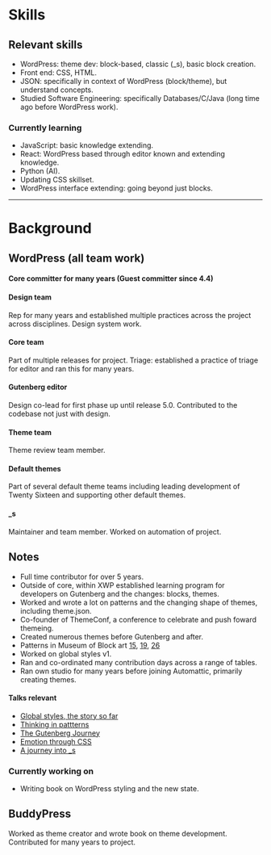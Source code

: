 # Skills

## Relevant skills
* WordPress: theme dev: block-based, classic (_s), basic block creation.
* Front end: CSS, HTML.
* JSON: specifically in context of WordPress (block/theme), but understand concepts.
* Studied Software Engineering: specifically Databases/C/Java (long time ago before WordPress work).

### Currently learning
* JavaScript: basic knowledge extending.
* React: WordPress based through editor known and extending knowledge.
* Python (AI).
* Updating CSS skillset.
* WordPress interface extending: going beyond just blocks.

---------

# Background

## WordPress (all team work)

#### Core committer for many years (Guest committer since 4.4)

#### Design team
Rep for many years and established multiple practices across the project across disciplines.
Design system work.

#### Core team
Part of multiple releases for project.
Triage: established a practice of triage for editor and ran this for many years.

#### Gutenberg editor
Design co-lead for first phase up until release 5.0.
Contributed to the codebase not just with design.

#### Theme team
Theme review team member.

#### Default themes
Part of several default theme teams including leading development of Twenty Sixteen and supporting other default themes.

#### _s
Maintainer and team member.
Worked on automation of project.

## Notes
* Full time contributor for over 5 years.
* Outside of core, within XWP established learning program for developers on Gutenberg and the changes: blocks, themes.
* Worked and wrote a lot on patterns and the changing shape of themes, including theme.json.
* Co-founder of ThemeConf, a conference to celebrate and push foward themeing.
* Created numerous themes before Gutenberg and after.
* Patterns in Museum of Block art [15](https://block-museum.com/2022/01/11/015/), [19](https://block-museum.com/2022/01/11/019/), [26](https://block-museum.com/2022/01/26/026/)
* Worked on global styles v1.
* Ran and co-ordinated many contribution days across a range of tables.
* Ran own studio for many years before joining Automattic, primarily creating themes.

#### Talks relevant
* [Global styles, the story so far](https://speakerdeck.com/tammielis/global-styles-the-story-so-far)
* [Thinking in pattterns](https://speakerdeck.com/tammielis/thinking-in-patterns)
* [The Gutenberg Journey](https://speakerdeck.com/tammielis/the-gutenberg-journey)
* [Emotion through CSS](https://speakerdeck.com/tammielis/emotion-through-css)
* [A journey into _s](https://speakerdeck.com/tammielis/journey-into-underscores)

### Currently working on
* Writing book on WordPress styling and the new state.

## BuddyPress
Worked as theme creator and wrote book on theme development.
Contributed for many years to project.
